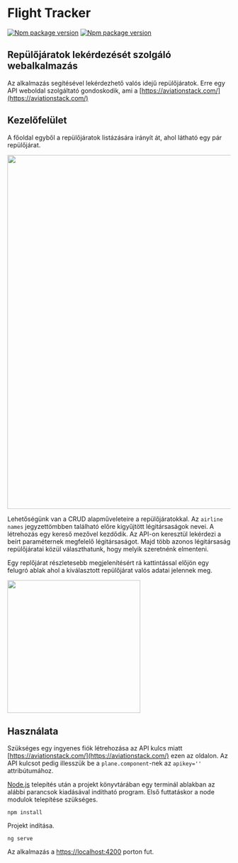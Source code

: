 # Flight Tracker
[![Npm package version](https://badgen.net/badge/Angular%20CLI/v13.3.5/red)](https://www.npmjs.com/package/@angular/cli)
[![Npm package version](https://badgen.net/badge/@fortawesome%2Freact-fontawesome/v0.1.18/cyan)](https://www.npmjs.com/package/@fortawesome/react-fontawesome)

## Repülőjáratok lekérdezését szolgáló webalkalmazás

Az alkalmazás segítésével lekérdezhető valós idejű repülőjáratok. Erre egy API weboldal szolgáltató gondoskodik, ami a [https://aviationstack.com/](https://aviationstack.com/)

## Kezelőfelület

A főoldal egyből a repülőjáratok listázására irányít át, ahol látható egy pár repülőjárat.

<img src="https://user-images.githubusercontent.com/24989500/169370240-a530613c-fb42-43f8-b75d-3e79acbae28f.png" width="800">

Lehetőségünk van a CRUD alapműveleteire a repülőjáratokkal. 
Az `airline names` jegyzettömbben található előre kigyűjtött légitársaságok nevei. A létrehozás egy kereső mezővel kezdődik. Az API-on keresztül lekérdezi a beírt paraméternek megfelelő légitársaságot. Majd több azonos légitársaság repülőjáratai közül választhatunk, hogy melyik szeretnénk elmenteni.

Egy replőjárat részletesebb megjelenítésért rá kattintással előjön egy felugró ablak ahol a kiválasztott repülőjárat valós adatai jelennek meg.

<img src="https://user-images.githubusercontent.com/24989500/169369743-304b97ba-18e4-42d9-8617-9c6ce14a6b50.png" width="300">


## Használata

Szükséges egy ingyenes fiók létrehozása az API kulcs miatt [https://aviationstack.com/](https://aviationstack.com/) ezen az oldalon.
Az API kulcsot pedig illesszük be a `plane.component`-nek az `apikey=''` attribútumához.


[Node.js](https://nodejs.org/) telepítés után a projekt könyvtárában egy terminál ablakban az alábbi parancsok kiadásával indítható program.
Első futtatáskor a node modulok telepítése szükséges.
```
npm install
```
Projekt indítása.
```
ng serve
```
Az alkalmazás a [https://localhost:4200](http://localhost:4200/) porton fut.

